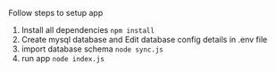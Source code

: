 Follow steps to setup app

1. Install all dependencies `npm install`
2. Create mysql database and Edit database config details in .env file
3. import database schema `node sync.js`
4. run app `node index.js`
